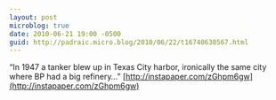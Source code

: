 ```yaml
---
layout: post
microblog: true
date: 2010-06-21 19:00 -0500
guid: http://padraic.micro.blog/2010/06/22/t16740638567.html
---
```

“In 1947 a tanker blew up in Texas City harbor, ironically the same city where BP had a big refinery…” [http://instapaper.com/zGhpm6gw](http://instapaper.com/zGhpm6gw)
